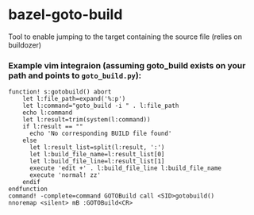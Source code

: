 # bazel-goto-build
Tool to enable jumping to the target containing the source file (relies on buildozer)

### Example vim integraion (assuming goto_build exists on your path and points to `goto_build.py`):
```
function! s:gotobuild() abort
    let l:file_path=expand('%:p')
    let l:command="goto_build -i " . l:file_path
    echo l:command
    let l:result=trim(system(l:command))
    if l:result == ""
      echo 'No corresponding BUILD file found'
    else
      let l:result_list=split(l:result, ':')
      let l:build_file_name=l:result_list[0]
      let l:build_file_line=l:result_list[1]
      execute 'edit +' . l:build_file_line l:build_file_name
      execute 'normal! zz'
    endif
endfunction
command! -complete=command GOTOBuild call <SID>gotobuild()
nnoremap <silent> mB :GOTOBuild<CR>
```

